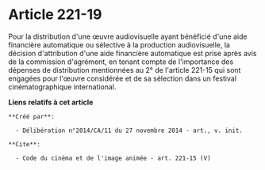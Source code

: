 # Article 221-19

Pour la distribution d'une œuvre audiovisuelle ayant bénéficié d'une aide financière automatique ou sélective à la production
audiovisuelle, la décision d'attribution d'une aide financière automatique est prise après avis de la commission d'agrément,
en tenant compte de l'importance des dépenses de distribution mentionnées au 2° de l'article 221-15 qui sont engagées pour
l'œuvre considérée et de sa sélection dans un festival cinématographique international.

**Liens relatifs à cet article**

	**Créé par**:

	  - Délibération n°2014/CA/11 du 27 novembre 2014 - art., v. init.

	**Cite**:

	  - Code du cinéma et de l'image animée - art. 221-15 (V)
